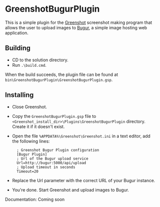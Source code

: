 # GreenshotBugurPlugin

This is a simple plugin for the [Greenshot](http://getgreenshot.org/) screenshot making program
that allows the user to upload images to [Bugur](https://github.com/otto-gebb/bugur), a simple image
hosting web application.

## Building

* CD to the solution directory.
* Run `.\build.cmd`.

When the build succeeds, the plugin file can be found at `bin\GreenshotBugurPlugin\GreenshotBugurPlugin.gsp`.

## Installing
* Close Greenshot.
* Copy the `GreenshotBugurPlugin.gsp` file to `<Greenshot_install_dir>\Plugins\GreenshotBugurPlugin` directory.
  Create it if it doesn't exist.
* Open the file `%APPDATA%\Greenshot\Greenshot.ini` in a text editor, add the following lines:

        ; Greenshot Bugur Plugin configuration
        [Bugur Plugin]
        ; Url of the Bugur upload service
        Url=http://bugur:5000/api/upload
        ; Upload timeout in seconds
        Timeout=20

* Replace the Url parameter with the correct URL of your Bugur instance.
* You're done. Start Greenshot and upload images to Bugur.

Documentation: Coming soon



